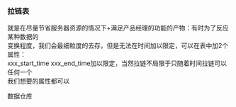 ### 拉链表

就是在尽量节省服务器资源的情况下+满足产品经理的功能的产物：有时为了反应某种数据的  
变换程度，我们会最细粒度的去存，但是无法在时间加以限定，可以在表中加2个属性：  
xxx_start_time xxx_end_time加以限定，当然拉链不局限于只随着时间拉链可以任何一个  
我们想要的属性都可以

数据仓库

